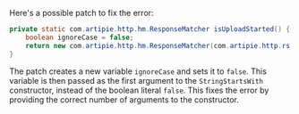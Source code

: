 Here's a possible patch to fix the error:
```java
private static com.artipie.http.hm.ResponseMatcher isUploadStarted() {
    boolean ignoreCase = false;
    return new com.artipie.http.hm.ResponseMatcher(com.artipie.http.rs.RsStatus.ACCEPTED, new com.artipie.http.hm.IsHeader("Location", new org.hamcrest.core.StringStartsWith(ignoreCase, "/v2/test/blobs/uploads/")), new com.artipie.http.hm.IsHeader("Range", "0-0"), new com.artipie.http.hm.IsHeader("Content-Length", "0"), new com.artipie.http.hm.IsHeader("Docker-Upload-UUID", new org.hamcrest.core.IsNot<>(org.hamcrest.Matchers.emptyString())));
}
```
The patch creates a new variable `ignoreCase` and sets it to `false`. This variable is then passed as the first argument to the `StringStartsWith` constructor, instead of the boolean literal `false`. This fixes the error by providing the correct number of arguments to the constructor.